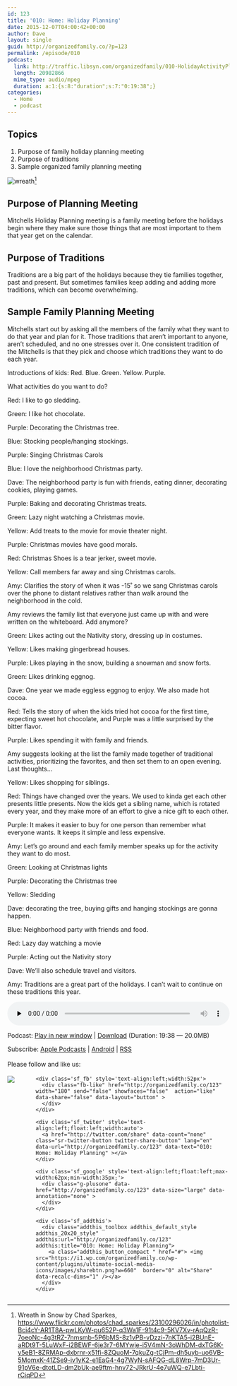 ```yaml
---
id: 123
title: '010: Home: Holiday Planning'
date: 2015-12-07T04:00:42+00:00
author: Dave
layout: single
guid: http://organizedfamily.co/?p=123
permalink: /episode/010
podcast:
  link: http://traffic.libsyn.com/organizedfamily/010-HolidayActivityPlanning.mp3
  length: 20982866
  mime_type: audio/mpeg
  duration: a:1:{s:8:"duration";s:7:"0:19:38";}
categories:
  - Home
  - podcast
---
```

## Topics

  1. Purpose of family holiday planning meeting
  2. Purpose of traditions
  3. Sample organized family planning meeting

<img src="https://i1.wp.com/organizedfamily.co/wp-content/uploads/2015/12/23100296026_dd720417a0_k.jpg?w=660" alt="wreath" data-recalc-dims="1" />[^photo_attribution] 

## Purpose of Planning Meeting

Mitchells Holiday Planning meeting is a family meeting before the holidays begin where they make sure those things that are most important to them that year get on the calendar.

## Purpose of Traditions

Traditions are a big part of the holidays because they tie families together, past and present. But sometimes families keep adding and adding more traditions, which can become overwhelming.

## Sample Family Planning Meeting

Mitchells start out by asking all the members of the family what they want to do that year and plan for it. Those traditions that aren&#8217;t important to anyone, aren&#8217;t scheduled, and no one stresses over it. One consistent tradition of the Mitchells is that they pick and choose which traditions they want to do each year.

Introductions of kids: Red. Blue. Green. Yellow. Purple.

What activities do you want to do?

Red: I like to go sledding.

Green: I like hot chocolate.

Purple: Decorating the Christmas tree.

Blue: Stocking people/hanging stockings.

Purple: Singing Christmas Carols

Blue: I love the neighborhood Christmas party.

Dave: The neighborhood party is fun with friends, eating dinner, decorating cookies, playing games.

Purple: Baking and decorating Christmas treats.

Green: Lazy night watching a Christmas movie.

Yellow: Add treats to the movie for movie theater night.

Purple: Christmas movies have good morals.

Red: Christmas Shoes is a tear jerker, sweet movie.

Yellow: Call members far away and sing Christmas carols.

Amy: Clarifies the story of when it was -15˚ so we sang Christmas carols over the phone to distant relatives rather than walk around the neighborhood in the cold.

Amy reviews the family list that everyone just came up with and were written on the whiteboard. Add anymore?

Green: Likes acting out the Nativity story, dressing up in costumes.

Yellow: Likes making gingerbread houses.

Purple: Likes playing in the snow, building a snowman and snow forts.

Green: Likes drinking eggnog.

Dave: One year we made eggless eggnog to enjoy. We also made hot cocoa.

Red: Tells the story of when the kids tried hot cocoa for the first time, expecting sweet hot chocolate, and Purple was a little surprised by the bitter flavor.

Purple: Likes spending it with family and friends.

Amy suggests looking at the list the family made together of traditional activities, prioritizing the favorites, and then set them to an open evening. Last thoughts&#8230;

Yellow: Likes shopping for siblings.

Red: Things have changed over the years. We used to kinda get each other presents little presents. Now the kids get a sibling name, which is rotated every year, and they make more of an effort to give a nice gift to each other.

Purple: It makes it easier to buy for one person than remember what everyone wants. It keeps it simple and less expensive.

Amy: Let&#8217;s go around and each family member speaks up for the activity they want to do most.

Green: Looking at Christmas lights

Purple: Decorating the Christmas tree

Yellow: Sledding

Dave: decorating the tree, buying gifts and hanging stockings are gonna happen.

Blue: Neighborhood party with friends and food.

Red: Lazy day watching a movie

Purple: Acting out the Nativity story

Dave: We&#8217;ll also schedule travel and visitors.

Amy: Traditions are a great part of the holidays. I can&#8217;t wait to continue on these traditions this year.

[^photo_attribution]:    
    Wreath in Snow by Chad Sparkes, https://www.flickr.com/photos/chad_sparkes/23100296026/in/photolist-Bci4cY-AR1T8A-pwLKyW-pu652P-q3Wa1F-91t4c9-5KV7Xv-rAqQzR-7oeoNc-4g3tRZ-7nmsmb-5P6bMS-8z1vPB-vDzzi-7nKTA5-i2BUnE-aRDt9T-5LuWxF-i2BEWF-6je3r7-6MYwje-i5V4mN-3oWhDM-dxTG6K-y5eB1-8ZRMAp-dxbrnr-x51fi-8ZQuoM-7qkuZg-tCjPm-dh5uyb-uo6VB-5MomxK-41ZSe9-iv1yK2-e1EaG4-4g7WyN-sAFQG-dL8Wrp-7mD3Ur-91pV6e-dtotLD-dm2bUk-ae9ftm-hnv72-JRkrU-4e7uWQ-e7Lbti-rCiqPD

<div class="powerpress_player" id="powerpress_player_5331">
  <audio class="wp-audio-shortcode" id="audio-123-11" preload="none" style="width: 100%;" controls="controls"><source type="audio/mpeg" src="http://traffic.libsyn.com/organizedfamily/010-HolidayActivityPlanning.mp3?_=11" /><a href="http://traffic.libsyn.com/organizedfamily/010-HolidayActivityPlanning.mp3">http://traffic.libsyn.com/organizedfamily/010-HolidayActivityPlanning.mp3</a></audio>
</div>

<p class="powerpress_links powerpress_links_mp3">
  Podcast: <a href="http://traffic.libsyn.com/organizedfamily/010-HolidayActivityPlanning.mp3" class="powerpress_link_pinw" target="_blank" title="Play in new window" onclick="return powerpress_pinw('http://organizedfamily.co/?powerpress_pinw=123-podcast');" rel="nofollow">Play in new window</a> | <a href="http://traffic.libsyn.com/organizedfamily/010-HolidayActivityPlanning.mp3" class="powerpress_link_d" title="Download" rel="nofollow" download="010-HolidayActivityPlanning.mp3">Download</a> (Duration: 19:38 &#8212; 20.0MB)
</p>

<p class="powerpress_links powerpress_subscribe_links">
  Subscribe: <a href="https://itunes.apple.com/us/podcast/organized-family/id1047979605?mt=2&ls=1#episodeGuid=http%3A%2F%2Forganizedfamily.co%2F%3Fp%3D123" class="powerpress_link_subscribe powerpress_link_subscribe_itunes" title="Subscribe on Apple Podcasts" rel="nofollow">Apple Podcasts</a> | <a href="http://subscribeonandroid.com/organizedfamily.co/feed/podcast" class="powerpress_link_subscribe powerpress_link_subscribe_android" title="Subscribe on Android" rel="nofollow">Android</a> | <a href="http://organizedfamily.co/feed/podcast" class="powerpress_link_subscribe powerpress_link_subscribe_rss" title="Subscribe via RSS" rel="nofollow">RSS</a>
</p>

<div class='sfsi_Sicons' style='width: 100%; display: inline-block; vertical-align: middle; text-align:left'>
  <div style='margin:0px 8px 0px 0px; line-height: 24px'>
    <span>Please follow and like us:</span>
  </div>
  
  <div class='sfsi_socialwpr'>
    <div class='sf_subscrbe' style='text-align:left;float:left;width:64px'>
      <a href="http://www.specificfeeds.com/widget/emailsubscribe/MTc5ODgx/OA==/" target="_blank"><img src="https://i2.wp.com/organizedfamily.co/wp-content/plugins/ultimate-social-media-icons/images/follow_subscribe.png?w=660" data-recalc-dims="1" /></a>
    </div>
    
    <div class='sf_fb' style='text-align:left;width:52px'>
      <div class="fb-like" href="http://organizedfamily.co/123" width="180" send="false" showfaces="false"  action="like" data-share="false" data-layout="button" >
      </div>
    </div>
    
    <div class='sf_twiter' style='text-align:left;float:left;width:auto'>
      <a href="http://twitter.com/share" data-count="none" class="sr-twitter-button twitter-share-button" lang="en" data-url="http://organizedfamily.co/123" data-text="010: Home: Holiday Planning" ></a>
    </div>
    
    <div class='sf_google' style='text-align:left;float:left;max-width:62px;min-width:35px;'>
      <div class="g-plusone" data-href="http://organizedfamily.co/123" data-size="large" data-annotation="none" >
      </div>
    </div>
    
    <div class='sf_addthis'>
      <div class="addthis_toolbox addthis_default_style addthis_20x20_style" addthis:url="http://organizedfamily.co/123" addthis:title="010: Home: Holiday Planning">
        <a class="addthis_button_compact " href="#"> <img src="https://i1.wp.com/organizedfamily.co/wp-content/plugins/ultimate-social-media-icons/images/sharebtn.png?w=660"  border="0" alt="Share" data-recalc-dims="1" /></a>
      </div>
    </div>
  </div>
</div>